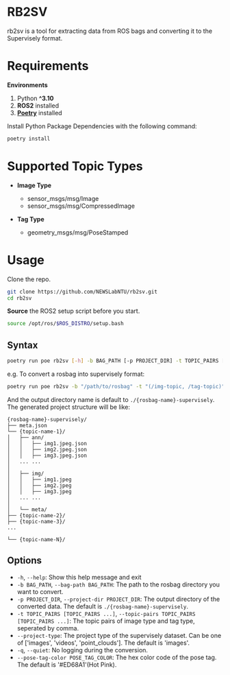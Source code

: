 # RB2SV
rb2sv is a tool for extracting data from ROS bags and converting it to the Supervisely format.

# Requirements
**Environments**<br>
1. Python **^3.10**
2. **ROS2** installed
3. [**Poetry**](https://python-poetry.org/docs/) installed

Install Python Package Dependencies with the following command:
```bash
poetry install
```

# Supported Topic Types
- **Image Type**
    - sensor_msgs/msg/Image
    - sensor_msgs/msg/CompressedImage

- **Tag Type**
    - geometry_msgs/msg/PoseStamped

# Usage
Clone the repo.
```bash
git clone https://github.com/NEWSLabNTU/rb2sv.git
cd rb2sv
```
**Source** the ROS2 setup script before you start.
```bash
source /opt/ros/$ROS_DISTRO/setup.bash
```

## Syntax
```bash
poetry run poe rb2sv [-h] -b BAG_PATH [-p PROJECT_DIR] -t TOPIC_PAIRS [TOPIC_PAIRS ...] [--project-type {images}] [-q] [--pose-tag-color POSE_TAG_COLOR]
```
e.g. To convert a rosbag into supervisely format:
```bash
poetry run poe rb2sv -b "/path/to/rosbag" -t "(/img-topic, /tag-topic)"
```
And the output directory name is default to `./{rosbag-name}-supervisely`.<br>
The generated project structure will be like:
```
{rosbag-name}-supervisely/
├── meta.json
└── {topic-name-1}/
│   ├── ann/
│   │   ├── img1.jpeg.json
│   │   ├── img2.jpeg.json
│   │   ├── img3.jpeg.json
│   ... ...
│
│   ├── img/
│   │   ├── img1.jpeg
│   │   ├── img2.jpeg
│   │   ├── img3.jpeg
│   ... ...
│
│   └── meta/
├── {topic-name-2}/
├── {topic-name-3}/
...

└── {topic-name-N}/
```

## Options
- `-h`, `--help`: Show this help message and exit
- `-b BAG_PATH`, `--bag-path BAG_PATH`: The path to the rosbag directory you want to convert.
- `-p PROJECT_DIR`, `--project-dir PROJECT_DIR`: The output directory of the converted data. The default is `./{rosbag-name}-supervisely`.
- `-t TOPIC_PAIRS [TOPIC_PAIRS ...]`, `--topic-pairs TOPIC_PAIRS [TOPIC_PAIRS ...]`: The topic pairs of image type and tag type, seperated by comma.
- `--project-type`: The project type of the supervisely dataset. Can be one of ['images', 'videos', 'point_clouds']. The default is 'images'.
- `-q`, `--quiet`: No logging during the conversion.
- `--pose-tag-color POSE_TAG_COLOR`: The hex color code of the pose tag. The default is '#ED68A1'(Hot Pink).
